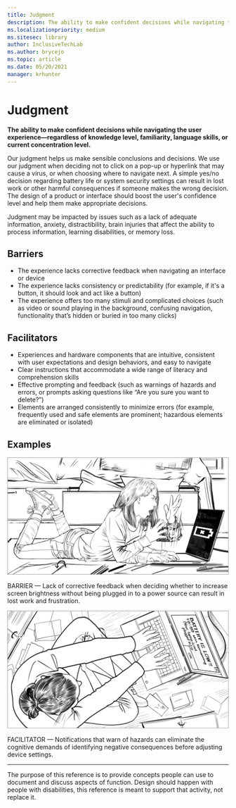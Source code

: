 ```yaml
---
title: Judgment
description: The ability to make confident decisions while navigating the user experience—regardless of knowledge level, familiarity, language skills, or current concentration level.
ms.localizationpriority: medium
ms.sitesec: library
author: InclusiveTechLab
ms.author: brycejo
ms.topic: article
ms.date: 05/20/2021
manager: krhunter
---
```


# Judgment

**The ability to make confident decisions while navigating the user experience—regardless of knowledge level, familiarity, language skills, or current concentration level.**

Our judgment helps us make sensible conclusions and decisions. We use our judgment when deciding not to click on a pop-up or hyperlink that may cause a virus, or when choosing where to navigate next. A simple yes/no decision regarding battery life or system security settings can result in lost work or other harmful consequences if someone makes the wrong decision. The design of a product or interface should boost the user&apos;s confidence level and help them make appropriate decisions.

Judgment may be impacted by issues such as a lack of adequate information, anxiety, distractibility, brain injuries that affect the ability to process information, learning disabilities, or memory loss.

## Barriers

* The experience lacks corrective feedback when navigating an interface or device
* The experience lacks consistency or predictability (for example, if it's a button, it should look and act like a button)
* The experience offers too many stimuli and complicated choices (such as video or sound playing in the background, confusing navigation, functionality that’s hidden or buried in too many clicks)

## Facilitators

* Experiences and hardware components that are intuitive, consistent with user expectations and design behaviors, and easy to navigate 
* Clear instructions that accommodate a wide range of literacy and comprehension skills​
* Effective prompting and feedback (such as warnings of hazards and errors, or prompts asking questions like “Are you sure you want to delete?”)
* Elements are arranged consistently to minimize errors (for example, frequently used and safe elements are prominent; hazardous elements are eliminated or isolated)

## Examples

![A young woman is surrounded by notebooks while working on a laptop. She throws her hands up in alarm as her laptop shows a black screen with a dead battery symbol.](images/Cognition_Judgment_Barrier.jpg)

BARRIER — Lack of corrective feedback when deciding whether to increase screen brightness without being plugged in to a power source can result in lost work and frustration. 


![The young woman, who was typing on her laptop, looks at a low battery warning on the screen.](images/Cognition_Judgment_Facilitator.jpg)

FACILITATOR — Notifications that warn of hazards can eliminate the cognitive demands of identifying negative consequences before adjusting device settings.


[comment]: # (Footer statement)
___
The purpose of this reference is to provide concepts people can use to document and discuss aspects of function. Design should happen with people with disabilities, this reference is meant to support that activity, not replace it. 